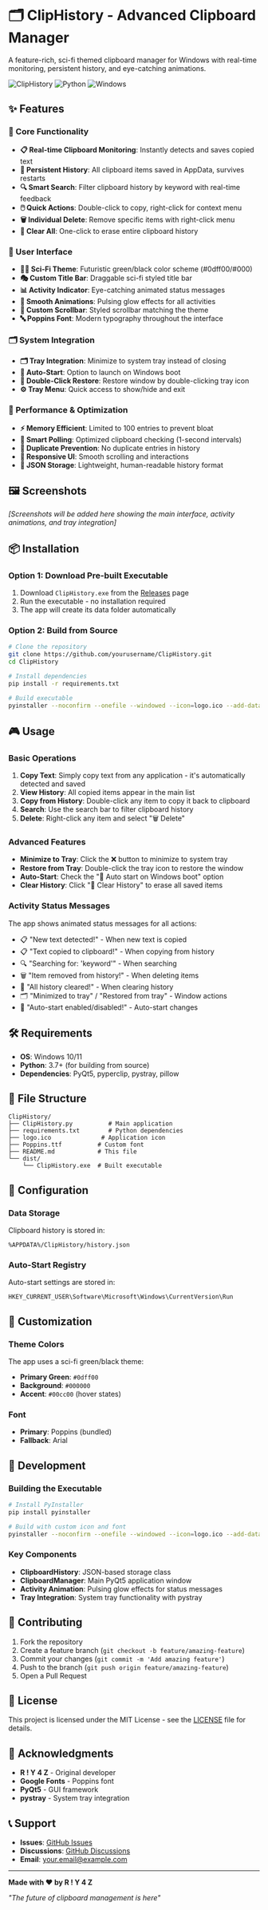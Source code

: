 # 🗂️ ClipHistory - Advanced Clipboard Manager

A feature-rich, sci-fi themed clipboard manager for Windows with real-time monitoring, persistent history, and eye-catching animations.

![ClipHistory](https://img.shields.io/badge/Status-Ready-green) ![Python](https://img.shields.io/badge/Python-3.7+-blue) ![Windows](https://img.shields.io/badge/Platform-Windows-lightgrey)

## ✨ Features

### 🎯 Core Functionality
- **📋 Real-time Clipboard Monitoring**: Instantly detects and saves copied text
- **💾 Persistent History**: All clipboard items saved in AppData, survives restarts
- **🔍 Smart Search**: Filter clipboard history by keyword with real-time feedback
- **🖱️ Quick Actions**: Double-click to copy, right-click for context menu
- **🗑️ Individual Delete**: Remove specific items with right-click menu
- **🧹 Clear All**: One-click to erase entire clipboard history

### 🎨 User Interface
- **🧑‍💻 Sci-Fi Theme**: Futuristic green/black color scheme (#0dff00/#000)
- **🎭 Custom Title Bar**: Draggable sci-fi styled title bar
- **📊 Activity Indicator**: Eye-catching animated status messages
- **🎪 Smooth Animations**: Pulsing glow effects for all activities
- **📜 Custom Scrollbar**: Styled scrollbar matching the theme
- **🔤 Poppins Font**: Modern typography throughout the interface

### 🗂️ System Integration
- **🗂️ Tray Integration**: Minimize to system tray instead of closing
- **🔄 Auto-Start**: Option to launch on Windows boot
- **🎯 Double-Click Restore**: Restore window by double-clicking tray icon
- **⚙️ Tray Menu**: Quick access to show/hide and exit

### 🚀 Performance & Optimization
- **⚡ Memory Efficient**: Limited to 100 entries to prevent bloat
- **🎯 Smart Polling**: Optimized clipboard checking (1-second intervals)
- **🔄 Duplicate Prevention**: No duplicate entries in history
- **📱 Responsive UI**: Smooth scrolling and interactions
- **💾 JSON Storage**: Lightweight, human-readable history format

## 🖼️ Screenshots

*[Screenshots will be added here showing the main interface, activity animations, and tray integration]*

## 📦 Installation

### Option 1: Download Pre-built Executable
1. Download `ClipHistory.exe` from the [Releases](https://github.com/yourusername/ClipHistory/releases) page
2. Run the executable - no installation required
3. The app will create its data folder automatically

### Option 2: Build from Source
```bash
# Clone the repository
git clone https://github.com/yourusername/ClipHistory.git
cd ClipHistory

# Install dependencies
pip install -r requirements.txt

# Build executable
pyinstaller --noconfirm --onefile --windowed --icon=logo.ico --add-data "Poppins.ttf;." ClipHistory.py
```

## 🎮 Usage

### Basic Operations
1. **Copy Text**: Simply copy text from any application - it's automatically detected and saved
2. **View History**: All copied items appear in the main list
3. **Copy from History**: Double-click any item to copy it back to clipboard
4. **Search**: Use the search bar to filter clipboard history
5. **Delete**: Right-click any item and select "🗑️ Delete"

### Advanced Features
- **Minimize to Tray**: Click the ❌ button to minimize to system tray
- **Restore from Tray**: Double-click the tray icon to restore the window
- **Auto-Start**: Check the "🔁 Auto start on Windows boot" option
- **Clear History**: Click "🧼 Clear History" to erase all saved items

### Activity Status Messages
The app shows animated status messages for all actions:
- 📋 "New text detected!" - When new text is copied
- 📋 "Text copied to clipboard!" - When copying from history
- 🔍 "Searching for: 'keyword'" - When searching
- 🗑️ "Item removed from history!" - When deleting items
- 🧼 "All history cleared!" - When clearing history
- 🗂️ "Minimized to tray" / "Restored from tray" - Window actions
- 🔁 "Auto-start enabled/disabled!" - Auto-start changes

## 🛠️ Requirements

- **OS**: Windows 10/11
- **Python**: 3.7+ (for building from source)
- **Dependencies**: PyQt5, pyperclip, pystray, pillow

## 📁 File Structure

```
ClipHistory/
├── ClipHistory.py          # Main application
├── requirements.txt        # Python dependencies
├── logo.ico              # Application icon
├── Poppins.ttf          # Custom font
├── README.md            # This file
└── dist/
    └── ClipHistory.exe  # Built executable
```

## 🔧 Configuration

### Data Storage
Clipboard history is stored in:
```
%APPDATA%/ClipHistory/history.json
```

### Auto-Start Registry
Auto-start settings are stored in:
```
HKEY_CURRENT_USER\Software\Microsoft\Windows\CurrentVersion\Run
```

## 🎨 Customization

### Theme Colors
The app uses a sci-fi green/black theme:
- **Primary Green**: `#0dff00`
- **Background**: `#000000`
- **Accent**: `#00cc00` (hover states)

### Font
- **Primary**: Poppins (bundled)
- **Fallback**: Arial

## 🚀 Development

### Building the Executable
```bash
# Install PyInstaller
pip install pyinstaller

# Build with custom icon and font
pyinstaller --noconfirm --onefile --windowed --icon=logo.ico --add-data "Poppins.ttf;." ClipHistory.py
```

### Key Components
- **ClipboardHistory**: JSON-based storage class
- **ClipboardManager**: Main PyQt5 application window
- **Activity Animation**: Pulsing glow effects for status messages
- **Tray Integration**: System tray functionality with pystray

## 🤝 Contributing

1. Fork the repository
2. Create a feature branch (`git checkout -b feature/amazing-feature`)
3. Commit your changes (`git commit -m 'Add amazing feature'`)
4. Push to the branch (`git push origin feature/amazing-feature`)
5. Open a Pull Request

## 📝 License

This project is licensed under the MIT License - see the [LICENSE](LICENSE) file for details.

## 🙏 Acknowledgments

- **R ! Y 4 Z** - Original developer
- **Google Fonts** - Poppins font
- **PyQt5** - GUI framework
- **pystray** - System tray integration

## 📞 Support

- **Issues**: [GitHub Issues](https://github.com/yourusername/ClipHistory/issues)
- **Discussions**: [GitHub Discussions](https://github.com/yourusername/ClipHistory/discussions)
- **Email**: your.email@example.com

---

**Made with ❤️ by R ! Y 4 Z**

*"The future of clipboard management is here"* 
